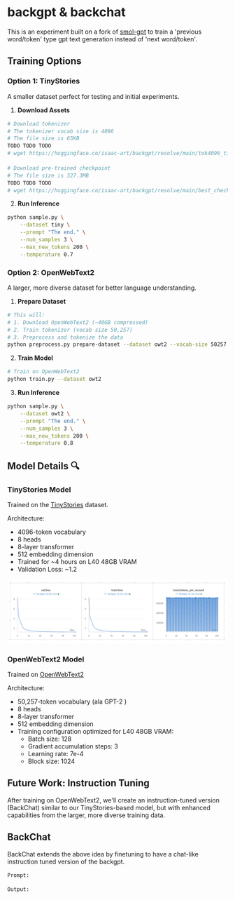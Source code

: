# backgpt & backchat

This is an experiment built on a fork of [smol-gpt](https://github.com/Om-Alve/smolGPT) to train a 'previous word/token' type gpt text generation instead of 'next word/token'. 

## Training Options

### Option 1: TinyStories
A smaller dataset perfect for testing and initial experiments.

1. **Download Assets**
```bash
# Download tokenizer
# The tokenizer vocab size is 4096
# The file size is 65KB
TODO TODO TODO
# wget https://huggingface.co/isaac-art/backgpt/resolve/main/tok4096_tiny.model -P data/

# Download pre-trained checkpoint
# The file size is 327.3MB
TODO TODO TODO
# wget https://huggingface.co/isaac-art/backgpt/resolve/main/best_checkpoint_tiny.pt -P out/checkpoints_tiny/
```

2. **Run Inference**
```bash
python sample.py \
    --dataset tiny \
    --prompt "The end." \
    --num_samples 3 \
    --max_new_tokens 200 \
    --temperature 0.7
```

### Option 2: OpenWebText2
A larger, more diverse dataset for better language understanding.

1. **Prepare Dataset**
```bash
# This will:
# 1. Download OpenWebText2 (~40GB compressed)
# 2. Train tokenizer (vocab size 50,257)
# 3. Preprocess and tokenize the data
python preprocess.py prepare-dataset --dataset owt2 --vocab-size 50257
```

2. **Train Model**
```bash
# Train on OpenWebText2
python train.py --dataset owt2
```

3. **Run Inference**
```bash
python sample.py \
    --dataset owt2 \
    --prompt "The end." \
    --num_samples 3 \
    --max_new_tokens 200 \
    --temperature 0.8
```

## Model Details 🔍

### TinyStories Model
Trained on the [TinyStories](https://huggingface.co/datasets/roneneldan/TinyStories) dataset.

Architecture:
- 4096-token vocabulary
- 8 heads
- 8-layer transformer
- 512 embedding dimension
- Trained for ~4 hours on L40 48GB VRAM
- Validation Loss: ~1.2

![Loss Curve](assets/loss1.png)

### OpenWebText2 Model
Trained on [OpenWebText2](https://mystic.the-eye.eu/public/AI/pile_preliminary_components/)

Architecture:
- 50,257-token vocabulary (ala GPT-2 )
- 8 heads
- 8-layer transformer
- 512 embedding dimension
- Training configuration optimized for L40 48GB VRAM:
  - Batch size: 128
  - Gradient accumulation steps: 3
  - Learning rate: 7e-4
  - Block size: 1024

## Future Work: Instruction Tuning
After training on OpenWebText2, we'll create an instruction-tuned version (BackChat) similar to our TinyStories-based model, but with enhanced capabilities from the larger, more diverse training data.

## BackChat
BackChat extends the above idea by finetuning to have a chat-like instruction tuned version of the backgpt.

```
Prompt: 

Output:
```

